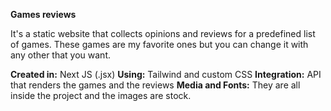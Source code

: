 **Games reviews**

It's a static website that collects opinions and reviews for a predefined list of games. 
These games are my favorite ones but you can change it with any other that you want.

**Created in:** Next JS (.jsx)
**Using:** Tailwind and custom CSS
**Integration:** API that renders the games and the reviews
**Media and Fonts:** They are all inside the project and the images are stock.
